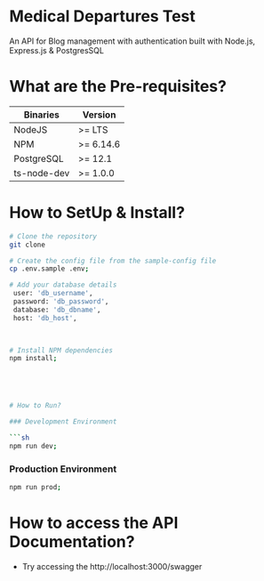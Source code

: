 # Medical Departures Test
An API for Blog management with authentication built with Node.js, Express.js & PostgresSQL


# What are the Pre-requisites?

Binaries      | Version
------------- | -------------
NodeJS        | >= LTS
NPM           | >= 6.14.6
PostgreSQL    | >= 12.1
ts-node-dev   | >= 1.0.0



# How to SetUp & Install?

```sh
# Clone the repository
git clone 

# Create the config file from the sample-config file
cp .env.sample .env;

# Add your database details
 user: 'db_username',
 password: 'db_password',
 database: 'db_dbname',
 host: 'db_host',
  


# Install NPM dependencies
npm install;





# How to Run?

### Development Environment

```sh
npm run dev;
```

### Production Environment

```sh
npm run prod;
```

# How to access the API Documentation?

- Try accessing the http://localhost:3000/swagger
